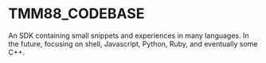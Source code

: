 # TMM88_CODEBASE
An SDK containing small snippets and experiences in many languages. In the future, focusing on shell, Javascript, Python, Ruby, and eventually some C++.
